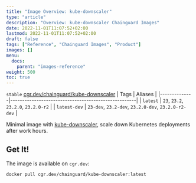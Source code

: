 ```yaml
---
title: "Image Overview: kube-downscaler"
type: "article"
description: "Overview: kube-downscaler Chainguard Images"
date: 2022-11-01T11:07:52+02:00
lastmod: 2022-11-01T11:07:52+02:00
draft: false
tags: ["Reference", "Chainguard Images", "Product"]
images: []
menu:
  docs:
    parent: "images-reference"
weight: 500
toc: true
---
```


`stable` [cgr.dev/chainguard/kube-downscaler](https://github.com/chainguard-images/images/tree/main/images/kube-downscaler)
| Tags         | Aliases                                             |
|--------------|-----------------------------------------------------|
| `latest`     | `23`, `23.2`, `23.2.0`, `23.2.0-r2`                 |
| `latest-dev` | `23-dev`, `23.2-dev`, `23.2.0-dev`, `23.2.0-r2-dev` |



Minimal image with [kube-downscaler](https://codeberg.org/hjacobs/kube-downscaler), scale down Kubernetes deployments after work hours.

## Get It!

The image is available on `cgr.dev`:

```
docker pull cgr.dev/chainguard/kube-downscaler:latest
```

